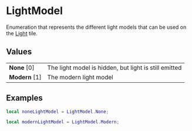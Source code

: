 # LightModel

Enumeration that represents the different light models that can be used on the [Light](../Tiles/Light.md) tile.

## Values
| | |
| -------- | ------- |
| <b>None</b> [0]  | The light model is hidden, but light is still emitted |
| <b>Modern</b> [1]  | The modern light model |

## Examples
```lua
local noneLightModel = LightModel.None;

local modernLightModel = LightModel.Modern;
```
